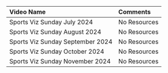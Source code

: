 | Video Name                                                                         | Comments                                        |
|:-----------------------------|:-----| 
| Sports Viz Sunday July 2024 | No Resources |
| Sports Viz Sunday August 2024 | No Resources |
| Sports Viz Sunday September 2024 | No Resources |
| Sports Viz Sunday October 2024 | No Resources |
| Sports Viz Sunday November 2024 | No Resources |
